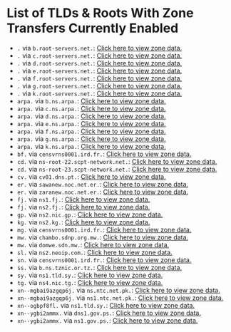 # List of TLDs & Roots With Zone Transfers Currently Enabled

* `.` via `b.root-servers.net.`: [Click here to view zone data.](archives/root/root.zone)
* `.` via `c.root-servers.net.`: [Click here to view zone data.](archives/root/root.zone)
* `.` via `d.root-servers.net.`: [Click here to view zone data.](archives/root/root.zone)
* `.` via `e.root-servers.net.`: [Click here to view zone data.](archives/root/root.zone)
* `.` via `f.root-servers.net.`: [Click here to view zone data.](archives/root/root.zone)
* `.` via `g.root-servers.net.`: [Click here to view zone data.](archives/root/root.zone)
* `.` via `k.root-servers.net.`: [Click here to view zone data.](archives/root/root.zone)
* `arpa.` via `b.ns.arpa.`: [Click here to view zone data.](archives/arpa/arpa.zone)
* `arpa.` via `c.ns.arpa.`: [Click here to view zone data.](archives/arpa/arpa.zone)
* `arpa.` via `d.ns.arpa.`: [Click here to view zone data.](archives/arpa/arpa.zone)
* `arpa.` via `e.ns.arpa.`: [Click here to view zone data.](archives/arpa/arpa.zone)
* `arpa.` via `f.ns.arpa.`: [Click here to view zone data.](archives/arpa/arpa.zone)
* `arpa.` via `g.ns.arpa.`: [Click here to view zone data.](archives/arpa/arpa.zone)
* `arpa.` via `k.ns.arpa.`: [Click here to view zone data.](archives/arpa/arpa.zone)
* `bf.` via `censvrns0001.ird.fr.`: [Click here to view zone data.](archives/bf/bf.zone)
* `cd.` via `ns-root-22.scpt-network.net.`: [Click here to view zone data.](archives/cd/cd.zone)
* `cd.` via `ns-root-23.scpt-network.net.`: [Click here to view zone data.](archives/cd/cd.zone)
* `cv.` via `cv01.dns.pt.`: [Click here to view zone data.](archives/cv/cv.zone)
* `er.` via `sawanew.noc.net.er.`: [Click here to view zone data.](archives/er/er.zone)
* `er.` via `zaranew.noc.net.er.`: [Click here to view zone data.](archives/er/er.zone)
* `fj.` via `ns1.fj.`: [Click here to view zone data.](archives/fj/fj.zone)
* `fj.` via `ns2.fj.`: [Click here to view zone data.](archives/fj/fj.zone)
* `gp.` via `ns2.nic.gp.`: [Click here to view zone data.](archives/gp/gp.zone)
* `kg.` via `ns2.kg.`: [Click here to view zone data.](archives/kg/kg.zone)
* `mg.` via `censvrns0001.ird.fr.`: [Click here to view zone data.](archives/mg/mg.zone)
* `mw.` via `chambo.sdnp.org.mw.`: [Click here to view zone data.](archives/mw/mw.zone)
* `mw.` via `domwe.sdn.mw.`: [Click here to view zone data.](archives/mw/mw.zone)
* `sl.` via `ns2.neoip.com.`: [Click here to view zone data.](archives/sl/sl.zone)
* `sn.` via `censvrns0001.ird.fr.`: [Click here to view zone data.](archives/sn/sn.zone)
* `ss.` via `b.ns.tznic.or.tz.`: [Click here to view zone data.](archives/ss/ss.zone)
* `sy.` via `ns1.tld.sy.`: [Click here to view zone data.](archives/sy/sy.zone)
* `tg.` via `ns4.nic.tg.`: [Click here to view zone data.](archives/tg/tg.zone)
* `xn--mgbai9azgqp6j.` via `ns.ntc.net.pk.`: [Click here to view zone data.](archives/xn--mgbai9azgqp6j/xn--mgbai9azgqp6j.zone)
* `xn--mgbai9azgqp6j.` via `ns1.ntc.net.pk.`: [Click here to view zone data.](archives/xn--mgbai9azgqp6j/xn--mgbai9azgqp6j.zone)
* `xn--ogbpf8fl.` via `ns1.tld.sy.`: [Click here to view zone data.](archives/xn--ogbpf8fl/xn--ogbpf8fl.zone)
* `xn--ygbi2ammx.` via `dns1.gov.ps.`: [Click here to view zone data.](archives/xn--ygbi2ammx/xn--ygbi2ammx.zone)
* `xn--ygbi2ammx.` via `ns1.gov.ps.`: [Click here to view zone data.](archives/xn--ygbi2ammx/xn--ygbi2ammx.zone)

